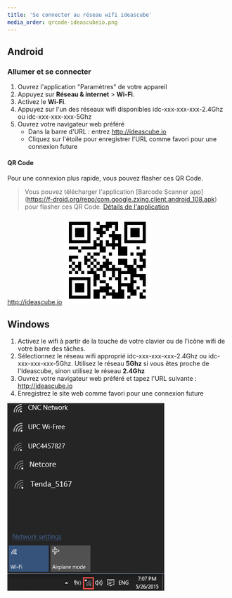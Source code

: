 ```yaml
---
title: 'Se connecter au réseau wifi ideascube'
media_order: qrcode-ideascubeio.png
---
```


## Android

### Allumer et se connecter

1. Ouvrez l'application "Paramètres" de votre appareil
2. Appuyez sur **Réseau & internet** > **Wi-Fi**.
3. Activez le **Wi-Fi**.
4. Appuyez sur l'un des réseaux wifi disponibles idc-xxx-xxx-xxx-2.4Ghz ou idc-xxx-xxx-xxx-5Ghz
6. Ouvrez votre navigateur web préféré
   * Dans la barre d'URL : entrez http://ideascube.io
   * Cliquez sur l'étoile pour enregistrer l'URL comme favori pour une connexion future

#### QR Code 

Pour une connexion plus rapide, vous pouvez flasher ces QR Code. 

> Vous pouvez télécharger l'application [Barcode Scanner app] (https://f-droid.org/repo/com.google.zxing.client.android_108.apk) pour flasher ces QR Code. [Détails de l'application](https://f-droid.org/fr/packages/com.google.zxing.client.android/)

http://ideascube.io
![](qrcode-ideascubeio.png)

## Windows 

1. Activez le wifi à partir de la touche de votre clavier ou de l'icône wifi de votre barre des tâches.
2. Sélectionnez le réseau wifi approprié idc-xxx-xxx-xxx-2.4Ghz ou idc-xxx-xxx-xxx-5Ghz. Utilisez le réseau **5Ghz** si vous êtes proche de l'Ideascube, sinon utilisez le réseau **2.4Ghz**
3. Ouvrez votre navigateur web préféré et tapez l'URL suivante : http://ideascube.io
4. Enregistrez le site web comme favori pour une connexion future

![](wifi-list.png)
